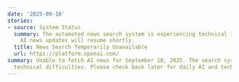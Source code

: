 ```yaml
---
date: '2025-09-10'
stories:
- source: System Status
  summary: The automated news search system is experiencing technical issues. Daily
    AI news updates will resume shortly.
  title: News Search Temporarily Unavailable
  url: https://platform.openai.com/
summary: Unable to fetch AI news for September 10, 2025. The search system encountered
  technical difficulties. Please check back later for daily AI and tech news updates.
---
```


<!-- Generated with AI web search 2025-09-10 13:04 UTC -->

